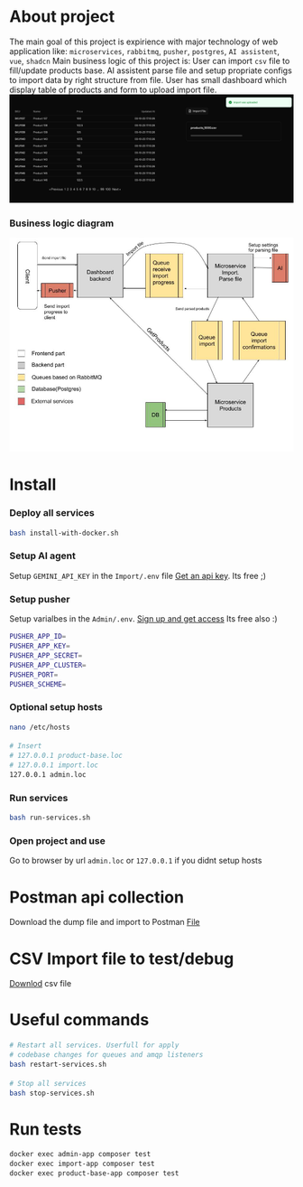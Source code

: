 # About project
The main goal of this project is expirience with major technology of web application like: `microservices`, `rabbitmq`, `pusher`, `postgres`, `AI assistent`, `vue`, `shadcn`
Main business logic of this project is: 
User can import `csv` file to fill/update products base. AI assistent parse file and setup propriate configs to import data by right structure from file.
User has small dashboard which display table of products and form to upload import file.
![Image](.documentation/dashboard.png)

### Business logic diagram
![Image](.documentation/diagram.jpg)

# Install
### Deploy all services
```bash
bash install-with-docker.sh
```

### Setup AI agent
Setup `GEMINI_API_KEY` in the `Import/.env` file
[Get an api key](https://aistudio.google.com/app/apikey). Its free ;)

### Setup pusher
Setup varialbes in the `Admin/.env`.
[Sign up and get access](https://pusher.com/) Its free also :)
```bash
PUSHER_APP_ID=
PUSHER_APP_KEY=
PUSHER_APP_SECRET=
PUSHER_APP_CLUSTER=
PUSHER_PORT=
PUSHER_SCHEME=
```

### Optional setup hosts
```bash
nano /etc/hosts

# Insert
# 127.0.0.1 product-base.loc
# 127.0.0.1 import.loc
127.0.0.1 admin.loc
```

### Run services
```bash
bash run-services.sh
```

### Open project and use
Go to browser by url `admin.loc` or `127.0.0.1` if you didnt setup hosts

# Postman api collection
Download the dump file and import to Postman
[File](.postman/TestOS.postman_collection.json)

# CSV Import file to test/debug
[Downlod](.testdata/products_1000.csv) csv file

# Useful commands
```bash
# Restart all services. Userfull for apply
# codebase changes for queues and amqp listeners
bash restart-services.sh

# Stop all services
bash stop-services.sh
```

# Run tests
```bash
docker exec admin-app composer test
docker exec import-app composer test
docker exec product-base-app composer test
```